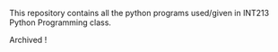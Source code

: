 This repository contains all the python programs used/given in INT213 Python Programming class.

Archived !
